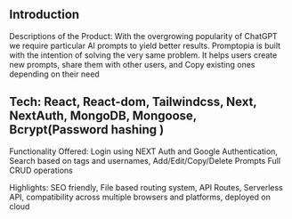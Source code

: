 

## Introduction
Descriptions of the Product: With the overgrowing popularity of ChatGPT we require particular AI prompts to yield better results. Promptopia is built with the intention of solving the very same problem. It helps users create new prompts, share them with other users, and Copy existing ones depending on their need


## Tech: React, React-dom, Tailwindcss, Next, NextAuth, MongoDB, Mongoose, Bcrypt(Password hashing )

 Functionality Offered: Login using NEXT Auth and Google Authentication, Search based on tags and usernames, Add/Edit/Copy/Delete Prompts Full CRUD operations

Highlights: SEO friendly, File based routing system, API Routes, Serverless API, compatibility across multiple browsers and platforms, deployed on cloud 

